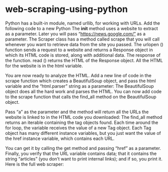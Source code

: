 # web-scraping-using-python
Python has a built-in module, named urllib, for working with URLs. Add the following code to a new Python
The __init__ method uses a website to extract as a parameter. Later you will pass “https://news.google.com/” as a parameter. The Scraper class has a method called scrape that you will call whenever you want to retrieve data from the site you passed.
The urlopen () function sends a request to a website and returns a Response object in which its HTML code is stored, along with additional data. The response of the function. read () returns the HTML of the Response object. All the HTML for the website is in the html variable.

You are now ready to analyze the HTML. Add a new line of code in the scrape function which creates a BeautifulSoup object, and pass the html variable and the “html.parser” string as a parameter:
The BeautifulSoup object does all the hard work and parses the HTML. You can now add code to the scrape function that calls the find_all method on the BeautifulSoup object.

Pass “a” as the parameter and the method will return all the URLs the website is linked to in the HTML code you downloaded:
The find_all method returns an iterable containing the tag objects found. Each time around the for loop, the variable receives the value of a new Tag object. Each Tag object has many different instance variables, but you just want the value of the href instance variable, which contains each URL.

You can get it by calling the get method and passing “href” as a parameter. Finally, you verify that the URL variable contains data; that it contains the string “articles” (you don’t want to print internal links); and if so, you print it. Here is the full web scraper:


